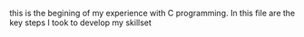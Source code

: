 this is the begining of my experience with C programming. In this file are the key steps I took to develop my skillset